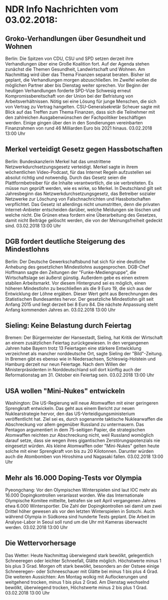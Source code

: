 # NDR Info Nachrichten vom 03.02.2018:


## Groko-Verhandlungen über Gesundheit und Wohnen
Berlin: Die Spitzen von CDU, CSU und SPD setzen derzeit ihre Verhandlungen über eine Große Koalition fort. Auf der Agenda stehen zunächst die Themen Gesundheit, Landwirtschaft und Wohnen. Am Nachmittag wird über das Thema Finanzen separat beraten. Bisher ist geplant, die Verhandlungen morgen abzuschließen. Im Zweifel wollen die möglichen Partner aber bis Dienstag weiter sprechen. Vor Beginn der heutigen Verhandlungen forderte SPD-Vize Schwesig erneut Kompromissbereitschaft von der Union bei der Befristung von Arbeitsverhältnissen. Nötig sei eine Lösung für junge Menschen, die sich von Vertrag zu Vertrag hangelten. CSU-Generalsekretär Scheuer sagte mit Blick auf das Treffen zum Thema Finanzen, dass sich die Teilnehmer mit den zahlreichen Ausgabenwünschen der Fachpolitiker beschäftigen werden. Einige gingen über den in den Sondierungen vereinbarten Finanzrahmen von rund 46 Milliarden Euro bis 2021 hinaus. 03.02.2018 13:00 Uhr 

## Merkel verteidigt Gesetz gegen Hassbotschaften
Berlin: Bundeskanzlerin Merkel hat das umstrittene Netzwerkdurchsetzungsgesetz verteidigt. Merkel sagte in ihrem wöchentlichen Video-Podcast, für das Internet Regeln aufzustellen sei absolut richtig und notwendig. Durch das Gesetz seien die Plattformbetreiber für die Inhalte verantwortlich, die sie verbreiteten. Es müsse nun geprüft werden, wie es wirke, so Merkel. In Deutschland gilt seit Jahresbeginn das Netzwerkdurchsetzungsgesetz, das Betreiber sozialer Netzwerke zur Löschung von Falschnachrichten und Hassbotschaften verpflichtet. Das Gesetz ist allerdings nicht unumstritten, denn die privaten Internet-Anbieter entscheiden darüber, welche Meldungen sie löschen und welche nicht. Die Grünen etwa fordern eine Überarbeitung des Gesetzes, damit nicht Beiträge gelöscht werden, die von der Meinungsfreiheit gedeckt sind. 03.02.2018 13:00 Uhr 

## DGB fordert deutliche Steigerung des Mindestlohns
Berlin: Der Deutsche Gewerkschaftsbund hat sich für eine deutliche Anhebung des gesetzlichen Mindestlohns ausgesprochen. DGB-Chef Hoffmann sagte den Zeitungen der "Funke-Mediengruppe", die Wirtschaftslage sei äußerst günstig. Außerdem gebe es einen extrem stabilen Arbeitsmarkt. Vor diesem Hintergrund sei es möglich, einen höheren Mindestlohn zu beschließen als die 9 Euro 19, die sich aus der Entwicklung der Löhne ergäben. Dieser Wert geht aus Berechnungen des Statistischen Bundesamtes hervor. Der gesetzliche Mindestlohn gilt seit Anfang 2015 und liegt derzeit bei 8 Euro 84. Die nächste Anpassung steht Anfang kommenden Jahres an. 03.02.2018 13:00 Uhr 

## Sieling: Keine Belastung durch Feiertag
Bremen: 	Der Bürgermeister der Hansestadt, Sieling, hat Kritik der Wirtschaft an einem zusätzlichen Feiertag zurückgewiesen. In den vergangenen Jahren habe Bayern trotz 13 Feiertagen eine stärkere Entwicklung verzeichnet als mancher norddeutsche Ort, sagte Sieling der "Bild"-Zeitung. In Bremen gibt es ebenso wie in Niedersachsen, Schleswig-Holstein und Hamburg derzeit nur neun Feiertage. Nach dem Willen der Ministerpräsidenten in Norddeutschland soll dort künftig auch der Reformationstag am 31. Oktober ein Feiertag sein. 03.02.2018 13:00 Uhr 

## USA wollen "Mini-Nukes" entwickeln
Washington: Die US-Regierung will neue Atomwaffen mit einer geringeren Sprengkraft entwickeln. Das geht aus einem Bericht zur neuen Nuklearstrategie hervor, den das US-Verteidigungsministerium veröffentlicht hat. Ziel sei es, durch sogenannte taktische Nuklearwaffen die Abschreckung vor allem gegenüber Russland zu untermauern. Das Pentagon argumentiert in dem 75-seitigen Papier, die strategischen Atomwaffen reichten zur Abschreckung nicht, weil Russland womöglich darauf setze, dass sie wegen ihres gigantischen Zerstörungspotenzials nie eingesetzt würden. Als kleine Atomwaffen oder "Mini-Nukes" gelten heute solche mit einer Sprengkraft von bis zu 20 Kilotonnen. Darunter würden auch die Atombomben von Hiroshima und Nagasaki fallen. 03.02.2018 13:00 Uhr 

## Mehr als 16.000 Doping-Tests vor Olympia
Pyeongchang: Vor den Olympischen Winterspielen sind laut IOC mehr als 16.000 Dopingkontrollen veranlasst worden. Wie das Internationale Olympische Komitee mitteilte, betrafen sie seit April vergangenen Jahres etwa 6.000 Wintersportler. Die Zahl der Dopingkontrollen sei damit um zwei Drittel höher gewesen als vor den letzten Winterspielen in Sotschi. Auch während Olympia in Südkorea sind hunderte Tests geplant. Die Arbeit im Analyse-Labor in Seoul soll rund um die Uhr mit Kameras überwacht werden. 03.02.2018 13:00 Uhr 

## Die Wettervorhersage
Das Wetter: Heute Nachmittag überwiegend stark bewölkt, gelegentlich Schneeregen oder leichter Schneefall, Glätte möglich. Höchstwerte minus 1 bis plus 3 Grad. Morgen oft stark bewölkt, besonders an der Ostsee einige Schneeregen- oder Schneeschauer mit Glätte bei minus 1 bis plus 4 Grad. Die weiteren Aussichten: Am Montag wolkig mit Auflockerungen und weitgehend trocken, minus 1 bis plus 2 Grad. Am Dienstag wechselnd bewölkt, überwiegend trocken, Höchstwerte minus 2 bis plus 1 Grad. 03.02.2018 13:00 Uhr 
